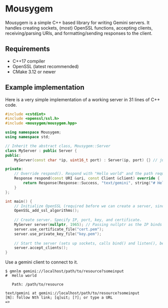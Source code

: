 # Mousygem
Mousygem is a simple C++ based library for writing Gemini servers. It handles
creating sockets, (most) OpenSSL functions, accepting clients, receiving/parsing
URIs, and formatting/sending responses to the client.

## Requirements
- C++17 compiler
- OpenSSL (latest recommended)
- CMake 3.12 or newer

## Example implementation
Here is a very simple implementation of a working server in 31 lines of C++
code.

```cpp
#include <cstdint>
#include <openssl/ssl.h>
#include <mousygem/mousygem.hpp>

using namespace Mousygem;
using namespace std;

// Inherit the abstract class, Mousygem::Server
class MyServer : public Server {
public:
    MyServer(const char *ip, uint16_t port) : Server(ip, port) {} // just pass the ip/port

private:
    // Override respond(). Respond with "Hello world" and the path requested by the client.
    Response respond(const URI &uri, const Client &client) override {
        return Response(Response::Success, "text/gemini", string("# Hello world\r\n\r\nPath: ") + uri.path());
    }
};

int main() {
    // Initialize OpenSSL (required before we can create a server, since gemini mandates TLS)
    OpenSSL_add_ssl_algorithms();
    
    // Create server. Specify IP, port, key, and certificate.
    MyServer server(nullptr, 1965); // Passing nullptr as the IP binds to all addresses.
    server.use_certificate_file("cert.pem");
    server.use_private_key_file("key.pem");
    
    // Start the server (sets up sockets, calls bind() and listen(), begins accepting clients)
    server.accept_clients();
}
```

Use a gemini client to connect to it.

```
$ gmnlm gemini://localhost/path/to/resource?someinput
#  Hello world
   
   Path: /path/to/resource

text/gemini at gemini://localhost/path/to/resource?someinput
[N]: follow Nth link; [q]uit; [?]; or type a URL
=>
```
